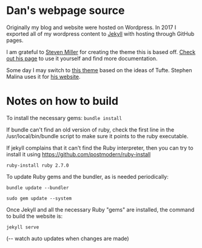 Dan's webpage source
=====================================

Originally my blog and website were hosted on Wordpress. In 2017 I exported all of my wordpress content to [Jekyll](https://jekyllrb.com/) with hosting through GitHub pages.

I am grateful to [Steven Miller](https://github.com/svmiller) for creating the theme this is based off. [Check out his page](https://github.com/svmiller/steve-ngvb-jekyll-template) to use it yourself and find more documentation.

Some day I may switch to [this theme](https://github.com/loikein/hugo-tufte) based on the ideas of Tufte. Stephen Malina uses it for [his website](https://stephenmalina.com/post/2020-10-20-maniac-week-review/).

# Notes on how to build

To install the necessary gems:
`bundle install`

If bundle can't find an old version of ruby, check the first line in the /usr/local/bin/bundle script to make sure it points to the ruby executable. 

If jekyll complains that it can't find the Ruby interpreter, then you can try to install it using https://github.com/postmodern/ruby-install

`ruby-install ruby 2.7.0`

To update Ruby gems and the bundler, as is needed periodically:

`bundle update --bundler`

`sudo gem update --system`

Once Jekyll and all the necessary Ruby "gems" are installed, the command to build the website is:

`jekyll serve`

(-- watch auto updates when changes are made)
